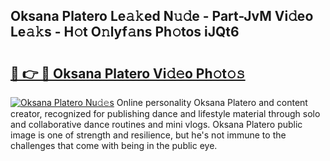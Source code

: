## Oksana Platero Le𝚊𝚔ed N𝚞𝚍e - Part-JvM Vi𝚍eo Le𝚊𝚔s - H𝚘t O𝚗lyf𝚊ns Ph𝚘tos iJQt6

# <h2><a href="http://hf5wvt.feru.top/?c=Oksana+Platero">🔗 👉 🔴 Oksana Platero Vi𝚍𝚎o Ph𝚘t𝚘𝚜</a></h2>

[![Oksana Platero Nu𝚍𝚎s](https://i.imgur.com/0TWrTi3.gif)](http://hf5wvt.feru.top/?c=Oksana+Platero)
Online personality Oksana Platero and content creator, recognized for publishing dance and lifestyle material through solo and collaborative dance routines and mini vlogs. Oksana Platero public image is one of strength and resilience, but he's not immune to the challenges that come with being in the public eye. 
